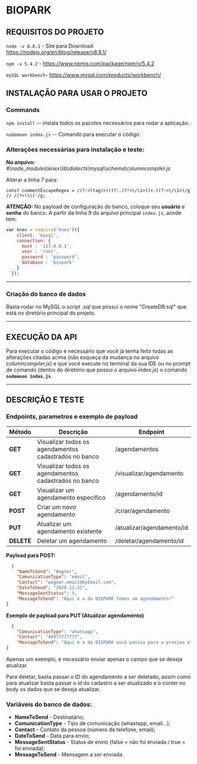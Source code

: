 # BIOPARK

## REQUISITOS DO PROJETO

`node -v 8.8.1` - Site para Download: https://nodejs.org/en/blog/release/v8.8.1/

`npm -v 5.4.2` -  https://www.npmjs.com/package/npm/v/5.4.2       

`mySQL workbench`- https://www.mysql.com/products/workbench/


## INSTALAÇÃO PARA USAR O PROJETO

### Commands

`npm install` -- instala todos os pacotes necessários para rodar a aplicação.

`nodemoon index.js` -- Comando para executar o código.

### Alterações necessárias para instalação e teste: 

**No arquivo:**  *#\node_modules\knex\lib\dialects\mysql\schema\columncompiler.js*

Alterar a linha 7 para:

`const commentEscapeRegex = /(?:<(tag)>)((?:.(?!<\/\1>))+.)(?:<\/\1>)/g // /(?<!\\)'/g;`


**ATENÇÃO:** No payload de configuração do banco, coloque seu **usuário** e **senha** do banco. A partir da linha 9 do arquivo principal `index.js`, aonde tem:
~~~javascript
var knex = require('knex')({
    client: 'mysql',
    connection: {
      host : '127.0.0.1',
      user : 'root',
      password : 'password',
      database : 'biopark'
    }
  });
  ~~~

----
### Criação do banco de dados

Basta rodar no MySQL o script .sql que possui o nome "CreateDB.sql" que está no diretório principal do projeto.


----

## EXECUÇÃO DA API

Para executar o código é necessário que você já tenha feito todas as alterações citadas acima (não esqueça da mudança no arquivo *columncompiler.js*) e que você execute no terminal da sua IDE ou no prompt de comando (dentro do diretório que possui o arquivo *index.js*) o comando **`nodemoon index.js`**.


----
## DESCRIÇÃO E TESTE


### Endpoints, parametros e exemplo de payload

| Método | Descrição                                             | Endpoint                  | 
|--------|-------------------------------------------------------|---------------------------|
| **GET**    | Visualizar todos os agendamentos cadastrados no banco | /agendamentos             |         
| **GET**    | Visualizar todos os agendamentos cadastrados no banco | /visualizar/agendamento   |         
| **GET**    | Visualizar um agendamento específico                  | /agendamento/id           |         
| **POST**   | Criar um novo agendamento                             | /criar/agendamento        |         
| **PUT**    | Atualizar um agendamento existente                    | /atualizar/agendamento/id |         
| **DELETE** | Deletar um agendamento                                | /deletar/agendamento/id   |         


**Payload para POST:**
~~~json
  {
    "NameToSend": "Wagner",
    "ComunicationType": "email",
    "Contact": "wagner.email@myEmail.com",
    "DateToSend": "2020-12-31",
    "MessageSentStatus": 0,
    "MessageToSend": "Aqui é a da BIOPARK temos um agendamento!"
}
~~~

**Exemplo de payload para PUT (Atualizar agendamento)**
~~~json
  {
    "ComunicationType": "whatsapp",
    "Contact": "48977777777",
    "MessageToSend": "Aqui é a da BIOPARK você passou para a proxima etapa!"
}
~~~
Apenas um exemplo, é necessário enviar apenas o campo que se deseja atualizar.

Para deletar, basta passar o ID do agendamento a ser deletado, assim como para atualizar basta passar o id do cadastro a ser atualizado e o conter no body os dados que se deseja atualizar.

  ### Variáveis do banco de dados:

  * **NameToSend** - Destinatário;
  * **ComunicationType** - Tipo de comunicação (whastapp, email...);
  * **Contact** - Contato da pessoa (número de telefone, email);
  * **DateToSend** - Data para envio;
  * **MessageSentStatus** - Status de envio (false = não foi enviada / true = foi enviada);
  * **MessageToSend** - Mensagem a ser enviada.



